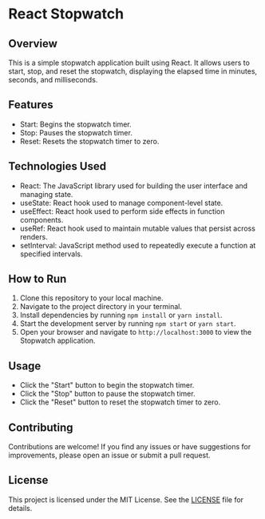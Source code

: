 
# React Stopwatch

## Overview

This is a simple stopwatch application built using React. It allows users to start, stop, and reset the stopwatch, displaying the elapsed time in minutes, seconds, and milliseconds.

## Features

- Start: Begins the stopwatch timer.
- Stop: Pauses the stopwatch timer.
- Reset: Resets the stopwatch timer to zero.

## Technologies Used

- React: The JavaScript library used for building the user interface and managing state.
- useState: React hook used to manage component-level state.
- useEffect: React hook used to perform side effects in function components.
- useRef: React hook used to maintain mutable values that persist across renders.
- setInterval: JavaScript method used to repeatedly execute a function at specified intervals.

## How to Run

1. Clone this repository to your local machine.
2. Navigate to the project directory in your terminal.
3. Install dependencies by running `npm install` or `yarn install`.
4. Start the development server by running `npm start` or `yarn start`.
5. Open your browser and navigate to `http://localhost:3000` to view the Stopwatch application.

## Usage

- Click the "Start" button to begin the stopwatch timer.
- Click the "Stop" button to pause the stopwatch timer.
- Click the "Reset" button to reset the stopwatch timer to zero.

## Contributing

Contributions are welcome! If you find any issues or have suggestions for improvements, please open an issue or submit a pull request.

## License

This project is licensed under the MIT License. See the [LICENSE](LICENSE) file for details.
